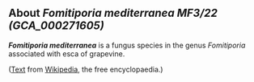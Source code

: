 About *Fomitiporia mediterranea MF3/22 (GCA\_000271605)* 
--------------------------------------------------------



***Fomitiporia mediterranea*** is a fungus species in the genus
*Fomitiporia* associated with esca of grapevine.

([Text](http://en.wikipedia.org/wiki/Fomitiporia_mediterranea) from
[Wikipedia](http://en.wikipedia.org/), the free encyclopaedia.)
